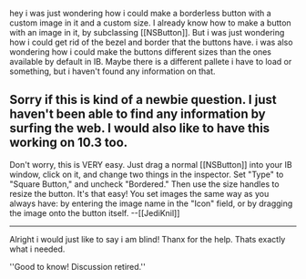 hey i was just wondering how i could make a borderless button with a custom image in it and a custom size.  I already know how to make a button with an image in it, by subclassing [[NSButton]].  But i was just wondering how i could get rid of the bezel and border that the buttons have.  i was also wondering how i could make the buttons different sizes than the ones available by default in IB.  Maybe there is a different pallete i have to load or something, but i haven't found any information on that.

Sorry if this is kind of a newbie question.  I just haven't been able to find any information by surfing the web.
I would also like to have this working on 10.3 too.
----
Don't worry, this is VERY easy. Just drag a normal [[NSButton]] into your IB window, click on it, and change two things in the inspector. Set "Type" to "Square Button," and uncheck "Bordered." Then use the size handles to resize the button. It's that easy! You set images the same way as you always have: by entering the image name in the "Icon" field, or by dragging the image onto the button itself. --[[JediKnil]]

----
Alright i would just like to say i am blind!  Thanx for the help. Thats exactly what i needed.

''Good to know! Discussion retired.''